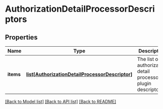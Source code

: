 # AuthorizationDetailProcessorDescriptors

## Properties
Name | Type | Description | Notes
------------ | ------------- | ------------- | -------------
**items** | [**list[AuthorizationDetailProcessorDescriptor]**](AuthorizationDetailProcessorDescriptor.md) | The list of authorization detail processor plugin descriptors. | [optional] 

[[Back to Model list]](../README.md#documentation-for-models) [[Back to API list]](../README.md#documentation-for-api-endpoints) [[Back to README]](../README.md)



